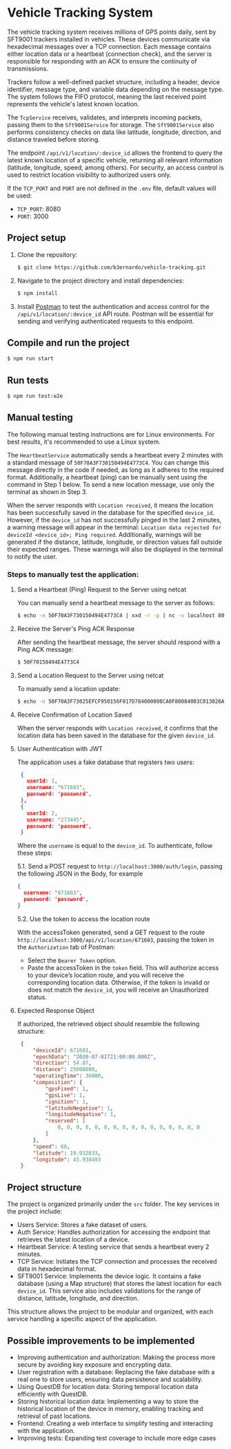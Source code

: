 # Vehicle Tracking System

The vehicle tracking system receives millions of GPS points daily, sent by SFT9001 trackers installed in vehicles. These devices communicate via hexadecimal messages over a TCP connection. Each message contains either location data or a heartbeat (connection check), and the server is responsible for responding with an ACK to ensure the continuity of transmissions.

Trackers follow a well-defined packet structure, including a header, device identifier, message type, and variable data depending on the message type. The system follows the FIFO protocol, meaning the last received point represents the vehicle's latest known location.

The `TcpService` receives, validates, and interprets incoming packets, passing them to the `Sft9001Service` for storage. The `Sft9001Service` also performs consistency checks on data like latitude, longitude, direction, and distance traveled before storing.

The endpoint `/api/v1/location/:device_id` allows the frontend to query the latest known location of a specific vehicle, returning all relevant information (latitude, longitude, speed, among others). For security, an access control is used to restrict location visibility to authorized users only.

If the `TCP_PORT` and `PORT` are not defined in the `.env` file, default values will be used:
- `TCP_PORT`: 8080
- `PORT`: 3000

## Project setup

1. Clone the repository:

    ```bash
    $ git clone https://github.com/b3ernardo/vehicle-tracking.git
    ```

2. Navigate to the project directory and install dependencies:

    ```bash
    $ npm install
    ```

3. Install [Postman](https://www.postman.com/downloads/) to test the authentication and access control for the `/api/v1/location/:device_id` API route. Postman will be essential for sending and verifying authenticated requests to this endpoint.


## Compile and run the project

```bash
$ npm run start
````

## Run tests

```bash
$ npm run test:e2e
```

## Manual testing

The following manual testing instructions are for Linux environments. For best results, it's recommended to use a Linux system.

The `HeartbeatService` automatically sends a heartbeat every 2 minutes with a standard message of `50F70A3F730150494E4773C4`. You can change this message directly in the code if needed, as long as it adheres to the required format. Additionally, a heartbeat (ping) can be manually sent using the command in Step 1 below. To send a new location message, use only the terminal as shown in Step 3.

When the server responds with `Location received`, it means the location has been successfully saved in the database for the specified `device_id`. However, if the `device_id` has not successfully pinged in the last 2 minutes, a warning message will appear in the terminal: `Location data rejected for deviceId <device_id>; Ping required`. Additionally, warnings will be generated if the distance, latitude, longitude, or direction values fall outside their expected ranges. These warnings will also be displayed in the terminal to notify the user.

### Steps to manually test the application:

1. Send a Heartbeat (Ping) Request to the Server using netcat

   You can manually send a heartbeat message to the server as follows:
   
   ```bash
   $ echo -n 50F70A3F730150494E4773C4 | xxd -r -p | nc -v localhost 8080
   ````
   
2. Receive the Server's Ping ACK Response

   After sending the heartbeat message, the server should respond with a Ping ACK message:
   
   ```bash
   $ 50F70150494E4773C4
   ````

3. Send a Location Request to the Server using netcat

   To manually send a location update:
   
   ```bash
   $ echo -n 50F70A3F73025EFCF950156F017D784000008CA0F80084003C013026A1029E72BD73C4 | xxd -r -p | nc -v localhost 8080
   ````

4. Receive Confirmation of Location Saved
   
   When the server responds with `Location received`, it confirms that the location data has been saved in the database for the given `device_id`.

5. User Authentication with JWT

   The application uses a fake database that registers two users:
   
   ```json
    {
      userId: 1,
      username: '671603',
      password: 'password',
    },
    {
      userId: 2,
      username: '273445',
      password: 'password',
    }
   ````
   Where the `username` is equal to the `device_id`. To authenticate, follow these steps:

   5.1. Send a POST request to `http://localhost:3000/auth/login`, passing the following JSON in the Body, for example
   
      ```json
      {
        username: '671603',
        password: 'password',
      }
     ````

   5.2. Use the token to access the location route
   
   With the accessToken generated, send a GET request to the route `http://localhost:3000/api/v1/location/671603`, passing the token in the `Authorization` tab of Postman:
   - Select the `Bearer Token` option.
   - Paste the accessToken in the `token` field.
   This will authorize access to your device’s location route, and you will receive the corresponding location data.
   Otherwise, if the token is invalid or does not match the `device_id`, you will receive an Unauthorized status.

6. Expected Response Object

   If authorized, the retrieved object should resemble the following structure:

   ```json
    {
        "deviceId": 671603,
        "epochData": "2020-07-01T21:00:00.000Z",
        "direction": 54.87,
        "distance": 25000000,
        "operatingTime": 36000,
        "composition": {
            "gpsFixed": 1,
            "gpsLive": 1,
            "ignition": 1,
            "latitudeNegative": 1,
            "longitudeNegative": 1,
            "reserved": [
                0, 0, 0, 0, 0, 0, 0, 0, 0, 0, 0, 0, 0, 0, 0, 0
            ]
        },
        "speed": 60,
        "latitude": 19.932833,
        "longitude": 43.938493
    }
   ````
   
## Project structure

The project is organized primarily under the `src` folder. The key services in the project include:

- Users Service: Stores a fake dataset of users.
- Auth Service: Handles authorization for accessing the endpoint that retrieves the latest location of a device.
- Heartbeat Service: A testing service that sends a heartbeat every 2 minutes.
- TCP Service: Initiates the TCP connection and processes the received data in hexadecimal format.
- SFT9001 Service: Implements the device logic. It contains a fake database (using a Map structure) that stores the latest location for each `device_id`. This service also includes validations for the range of distance, latitude, longitude, and direction.
  
This structure allows the project to be modular and organized, with each service handling a specific aspect of the application.

## Possible improvements to be implemented

- Improving authentication and authorization: Making the process more secure by avoiding key exposure and encrypting data.
- User registration with a database: Replacing the fake database with a real one to store users, ensuring data persistence and scalability.
- Using QuestDB for location data: Storing temporal location data efficiently with QuestDB.
- Storing historical location data: Implementing a way to store the historical location of the device in memory, enabling tracking and retrieval of past locations.
- Frontend: Creating a web interface to simplify testing and interacting with the application.
- Improving tests: Expanding test coverage to include more edge cases
